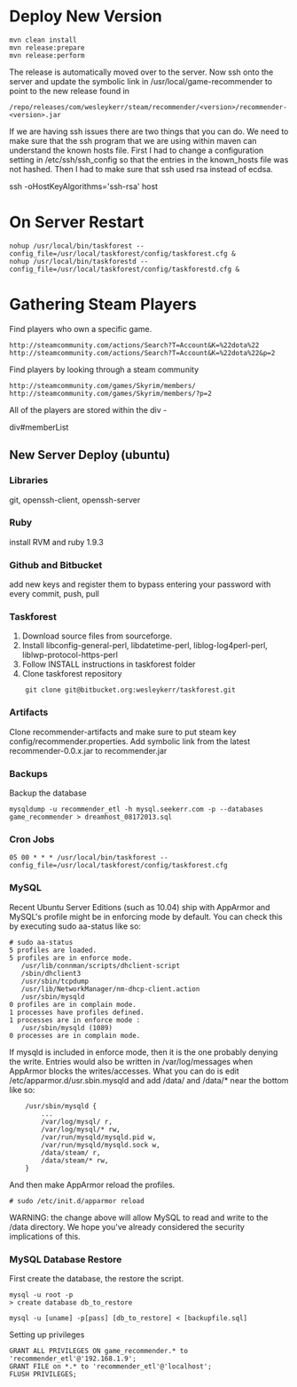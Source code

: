 Deploy New Version
======

    mvn clean install
    mvn release:prepare
    mvn release:perform

The release is automatically moved over to the server.  Now ssh onto the server and update the symbolic
link in /usr/local/game-recommender to point to the new release found in 

    /repo/releases/com/wesleykerr/steam/recommender/<version>/recommender-<version>.jar

If we are having ssh issues there are two things that you can do.  We need to make sure that the ssh program that we are using within maven can understand the known hosts file.  First I had to change a configuration setting in /etc/ssh/ssh_config so that the entries in the known_hosts file was not hashed.  Then I had to make sure that ssh used rsa instead of ecdsa.

   ssh -oHostKeyAlgorithms='ssh-rsa' host


On Server Restart
======

    nohup /usr/local/bin/taskforest --config_file=/usr/local/taskforest/config/taskforest.cfg &
    nohup /usr/local/bin/taskforestd --config_file=/usr/local/taskforest/config/taskforestd.cfg &


Gathering Steam Players
======

Find players who own a specific game.

    http://steamcommunity.com/actions/Search?T=Account&K=%22dota%22
    http://steamcommunity.com/actions/Search?T=Account&K=%22dota%22&p=2

Find players by looking through a steam community

    http://steamcommunity.com/games/Skyrim/members/
    http://steamcommunity.com/games/Skyrim/members/?p=2

All of the players are stored within the div - 

   div#memberList

## New Server Deploy (ubuntu)

### Libraries

git, openssh-client, openssh-server

### Ruby

install RVM and ruby 1.9.3
 
### Github and Bitbucket

add new keys and register them to bypass entering your password with every commit, push, pull

### Taskforest

1.  Download source files from sourceforge.
2.  Install libconfig-general-perl, libdatetime-perl, liblog-log4perl-perl, liblwp-protocol-https-perl
3.  Follow INSTALL instructions in taskforest folder
4.  Clone taskforest repository

````
    git clone git@bitbucket.org:wesleykerr/taskforest.git
````

### Artifacts

Clone recommender-artifacts and make sure to put steam key config/recommender.properties.  Add symbolic
link from the latest recommender-0.0.x.jar to recommender.jar

### Backups

Backup the database

    mysqldump -u recommender_etl -h mysql.seekerr.com -p --databases game_recommender > dreamhost_08172013.sql

### Cron Jobs

    05 00 * * * /usr/local/bin/taskforest --config_file=/usr/local/taskforest/config/taskforest.cfg

### MySQL 

Recent Ubuntu Server Editions (such as 10.04) ship with AppArmor and MySQL's profile might be in enforcing mode by default. You can check this by executing sudo aa-status like so:

    # sudo aa-status
    5 profiles are loaded.
    5 profiles are in enforce mode.
       /usr/lib/connman/scripts/dhclient-script
       /sbin/dhclient3
       /usr/sbin/tcpdump
       /usr/lib/NetworkManager/nm-dhcp-client.action
       /usr/sbin/mysqld
    0 profiles are in complain mode.
    1 processes have profiles defined.
    1 processes are in enforce mode :
       /usr/sbin/mysqld (1089)
    0 processes are in complain mode.

If mysqld is included in enforce mode, then it is the one probably denying the write. Entries would also be written in /var/log/messages when AppArmor blocks the writes/accesses. What you can do is edit /etc/apparmor.d/usr.sbin.mysqld and add /data/ and /data/* near the bottom like so:

````
    /usr/sbin/mysqld {
        ...
        /var/log/mysql/ r,
        /var/log/mysql/* rw,
        /var/run/mysqld/mysqld.pid w,
        /var/run/mysqld/mysqld.sock w,
        /data/steam/ r,
        /data/steam/* rw,
    }
````

And then make AppArmor reload the profiles.

    # sudo /etc/init.d/apparmor reload

WARNING: the change above will allow MySQL to read and write to the /data directory. We hope you've already considered the security implications of this.

### MySQL Database Restore

First create the database, the restore the script.

```
mysql -u root -p
> create database db_to_restore

mysql -u [uname] -p[pass] [db_to_restore] < [backupfile.sql]
```

Setting up privileges

```
GRANT ALL PRIVILEGES ON game_recommender.* to 'recommender_etl'@'192.168.1.9';
GRANT FILE on *.* to 'recommender_etl'@'localhost';
FLUSH PRIVILEGES;
```
